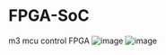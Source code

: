 # FPGA-SoC
m3 mcu control FPGA 
![image](https://github.com/chtruiBen/FPGA-SoC/assets/25215577/58d85751-fb06-45de-b2b5-2951226cca9c)
![image](https://github.com/chtruiBen/FPGA-SoC/assets/25215577/61df49a6-e03b-483d-8dc0-ca5d5b72ee38)
